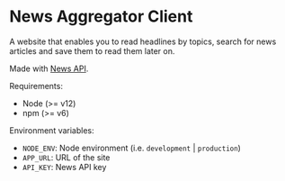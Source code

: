 # News Aggregator Client

A website that enables you to read headlines by topics, search for news articles and save them to read them later on.

Made with [News API](https://newsapi.org/).

Requirements:
- Node (>= v12)
- npm (>= v6)

Environment variables:
- `NODE_ENV`: Node environment (i.e. `development` | `production`)
- `APP_URL`: URL of the site
- `API_KEY`: News API key
